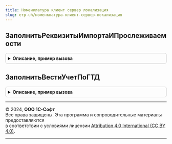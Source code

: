 ```yaml
---
title: Номенклатура клиент сервер локализация
slug: erp-uh/номенклатура-клиент-сервер-локализация
---
```



## ЗаполнитьРеквизитыИмпортаИПрослеживаемости
<details style="margin: 1em 0; padding: 0.5em; border: 1px solid #ccc; border-radius: 6px;">

<summary style="font-weight: bold; cursor: pointer;">Описание, пример вызова</summary>

```bsl

// Заполняет значения реквизитов учета импорта и прослеживаемости по данным номенклатуры.
//
// Параметры:
//	Номенклатура - СправочникОбъект.Номенклатура, ДанныеФормыСтруктура - обрабатываемый элемент номенклатуры.
//	РеквизитыПрослеживаемости - см. НоменклатураКлиентСервер.РеквизитыПрослеживаемостиПоУмолчанию.
//
Процедура ЗаполнитьРеквизитыИмпортаИПрослеживаемости(Номенклатура, РеквизитыПрослеживаемости) Экспорт
```

Пример вызова
```bsl
НоменклатураКлиентСерверЛокализация.ЗаполнитьРеквизитыИмпортаИПрослеживаемости(Номенклатура, РеквизитыПрослеживаемости) 
```
</details>

## ЗаполнитьВестиУчетПоГТД
<details style="margin: 1em 0; padding: 0.5em; border: 1px solid #ccc; border-radius: 6px;">

<summary style="font-weight: bold; cursor: pointer;">Описание, пример вызова</summary>

```bsl

// Заполняет значение реквизита 'ВестиУчетПоГТД' по данным номенклатуры.
//
// Параметры:
//	Номенклатура - СправочникОбъект.Номенклатура, ДанныеФормыСтруктура - обрабатываемый элемент номенклатуры.
//
Процедура ЗаполнитьВестиУчетПоГТД(Номенклатура) Экспорт
```

Пример вызова
```bsl
НоменклатураКлиентСерверЛокализация.ЗаполнитьВестиУчетПоГТД(Номенклатура) 
```
</details>

---

© 2024, **ООО 1С-Софт**  
Все права защищены. Эта программа и сопроводительные материалы предоставляются  
в соответствии с условиями лицензии [Attribution 4.0 International (CC BY 4.0)](https://creativecommons.org/licenses/by/4.0/legalcode).

---
